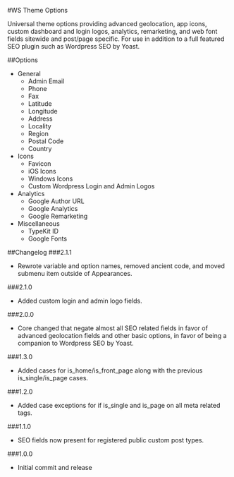 #WS Theme Options

Universal theme options providing advanced geolocation, app icons, custom dashboard and login logos, analytics, remarketing, and web font fields sitewide and post/page specific. For use in addition to a full featured SEO plugin such as Wordpress SEO by Yoast.

##Options

- General
    - Admin Email
    - Phone
    - Fax
    - Latitude
    - Longitude
    - Address
    - Locality
    - Region
    - Postal Code
    - Country
- Icons
    - Favicon
    - iOS Icons
    - Windows Icons
    - Custom Wordpress Login and Admin Logos
- Analytics
    - Google Author URL
    - Google Analytics
    - Google Remarketing
- Miscellaneous
    - TypeKit ID
    - Google Fonts

##Changelog
###2.1.1
- Rewrote variable and option names, removed ancient code, and moved submenu item outside of Appearances.

###2.1.0
- Added custom login and admin logo fields.

###2.0.0
- Core changed that negate almost all SEO related fields in favor of advanced geolocation fields and other basic options, in favor of being a companion to Wordpress SEO by Yoast.

###1.3.0
- Added cases for is_home/is_front_page along with the previous is_single/is_page cases.

###1.2.0
- Added case exceptions for if is_single and is_page on all meta related tags.

###1.1.0
- SEO fields now present for registered public custom post types.

###1.0.0
- Initial commit and release
